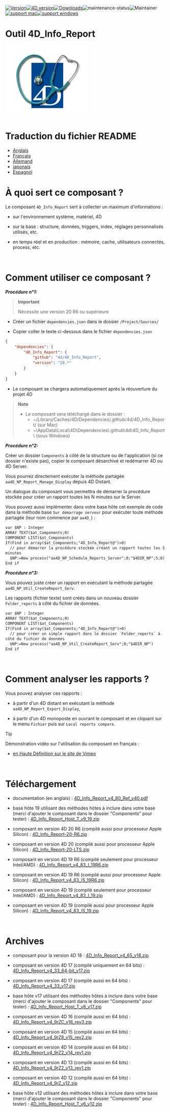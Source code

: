 [![Version](https://img.shields.io/endpoint?url=https://gist.githubusercontent.com/CGareau/dd2aa26e5b6c4152e80e7d3d09f2486a/raw/release_4dir.json)](https://github.com/4d/4D_Info_Report/releases/latest/)[![4D version](https://img.shields.io/endpoint?url=https://gist.githubusercontent.com/CGareau/dd2aa26e5b6c4152e80e7d3d09f2486a/raw/version_4dir.json)](<>)[![Downloads](https://img.shields.io/github/downloads/4d/4D_Info_Report/total.svg)](https://GitHub.com/4d/4D_Info_Report/releases/latest/)![maintenance-status](https://img.shields.io/badge/maintenance-actively--developed-brightgreen.svg)![Maintainer](https://img.shields.io/badge/maintainer-ThomasSchlumberger-blue)<br>[![support mac](https://img.shields.io/badge/macOS-000000.svg?style=flat-square&logo=apple&labelColor=000000&logoColor=white)](<>)[![support windows](https://img.shields.io/badge/windows-0078D6.svg?style=flat-square&logo=MODX&logoColor=white)](<>)

# Outil 4D_Info_Report

![info_report](https://raw.githubusercontent.com/4d/4D_Info_Report/main/images/4DIR.png)

# Traduction du fichier README

-   [Anglais](README.md)
-   [Français](README.fr.md)
-   [Allemand](README.de.md)
-   [japonais](README.ja.md)
-   [Espagnol](README.es.md)

# À quoi sert ce composant ?

Le composant `4D_Info_Report` sert à collecter un maximum d'informations :

* sur l'environnement système, matériel, 4D

* sur la base : structure, données, triggers, index, réglages personnalisés utilisés, etc.

* en temps réel et en production : mémoire, cache, utilisateurs connectés, process, etc.

<br>

# Comment utiliser ce composant ?

**_Procédure n°1:_**

> **Important**
>
> Nécessite une version 20 R6 ou supérieure

* Créer un fichier `dependencies.json` dans le dossier `/Project/Sources/`

* Copier coller le texte ci-dessous dans le fichier `dependencies.json`

```json
{
	"dependencies": {
		"4D_Info_Report": {
			"github": "4d/4D_Info_Report",
			"version": "20.*"
		}
	}
}
```

* Le composant se chargera automatiquement après la réouverture du projet 4D

> **Note**
>
> * Le composant sera téléchargé dans le dossier :
>   * ~/Library/Caches/4D/Dependencies/.github/4d/4D_Info_Report/ (sur Mac)
>   * ~\AppData\Local\4D\Dependencies\\.github\4d\4D_Info_Report\ (sous Windows)

**_Procédure n°2:_**

Créer un dossier `Components` à côté de la structure ou de l'application (si ce dossier n'existe pas), copier le composant désarchivé et redémarrer 4D ou 4D Server.

Vous pourrez directement exécuter la méthode partagée `aa4D_NP_Report_Manage_Display` depuis 4D Distant.

Un dialogue du composant vous permettra de démarrer la procédure stockée pour créer un rapport toutes les N minutes sur le Server.

Vous pouvez aussi implémenter dans votre base hôte cet exemple de code dans la méthode base `Sur démarrage serveur` pour exécuter toute méthode partagée (leur nom commence par `aa4D_`) :

```4d
var $NP : Integer
ARRAY TEXT($at_Components;0)
COMPONENT LIST($at_Components)
If(Find in array($at_Components;"4D_Info_Report@")>0)
  // pour démarrer la procédure stockée créant un rapport toutes les 5 minutes
  $NP:=New process("aa4D_NP_Schedule_Reports_Server";0;"$4DIR_NP";5;0)
End if
```

**_Procédure n°3:_**

Vous pouvez juste créer un rapport en exécutant la méthode partagée `aa4D_NP_Util_CreateReport_Serv`.

Les rapports (fichier texte) sont créés dans un nouveau dossier `Folder_reports` à côté du fichier de données.

```4d
var $NP : Integer
ARRAY TEXT($at_Components;0)
COMPONENT LIST($at_Components)
If(Find in array($at_Components;"4D_Info_Report@")>0)
  // pour créer un simple rapport dans le dossier `Folder_reports` à côté du fichier de données
  $NP:=New process("aa4D_NP_Util_CreateReport_Serv";0;"$4DIR_NP")
End if
```

<br>

# Comment analyser les rapports ?

Vous pouvez analyser ces rapports :

* à partir d'un 4D distant en exécutant la méthode `aa4D_NP_Report_Export_Display`,

* à partir d'un 4D monoposte en ouvrant le composant et en cliquant sur le menu `Fichier` puis sur `Local reports compare`.

> [!TIP]
> Démonstration vidéo sur l'utilisation du composant en français :
> 
> * [en Haute Définition sur le site de Vimeo](https://vimeo.com/32785939)

<br>

# Téléchargement

* documentation (en anglais) : [4D_Info_Report_v4_80_Ref_v40.pdf](https://github.com/4d/4D_Info_Report/releases/download/archives/4D_Info_Report_v4_80_Ref_v40.pdf)

* base hôte 19 utilisant des méthodes hôtes à inclure dans votre base (merci d'ajouter le composant dans le dossier "Components" pour tester) : [4D_Info_Report_Host_T_v9_19.zip](https://github.com/4d/4D_Info_Report/releases/download/archives/4D_Info_Report_Host_T_v9_19.zip)

* composant en version 4D 20 R6 (compilé aussi pour processeur Apple Silicon) : [4D_Info_Report-20-R6.zip](https://github.com/4d/4D_Info_Report/releases/latest/download/4D_Info_Report-20-R6.zip)

* composant en version 4D 20 (compilé aussi pour processeur Apple Silicon) : [4D_Info_Report-20-LTS.zip](https://github.com/4d/4D_Info_Report/releases/latest/download/4D_Info_Report-20-LTS.zip)

* composant en version 4D 19 R6 (compilé seulement pour processeur Intel/AMD) : [4D_Info_Report_v4_83_I_19R6.zip](https://github.com/4d/4D_Info_Report/releases/download/archives/4D_Info_Report_v4_83_I_19R6.zip)

* composant en version 4D 19 R6 (compilé aussi pour processeur Apple Silicon) : [4D_Info_Report_v4_83_IS_19R6.zip](https://github.com/4d/4D_Info_Report/releases/download/archives/4D_Info_Report_v4_83_IS_19R6.zip)

* composant en version 4D 19 (compilé seulement pour processeur Intel/AMD) : [4D_Info_Report_v4_83_I_19.zip](https://github.com/4d/4D_Info_Report/releases/download/archives/4D_Info_Report_v4_83_I_19.zip)

* composant en version 4D 19 (compilé aussi pour processeur Apple Silicon) : [4D_Info_Report_v4_83_IS_19.zip](https://github.com/4d/4D_Info_Report/releases/download/archives/4D_Info_Report_v4_83_IS_19.zip)

<br>

# Archives

* composant pour la version 4D 18 : [4D_Info_Report_v4_65_v18.zip](https://github.com/4d/4D_Info_Report/releases/download/archives/4D_Info_Report_v4_65_v18.zip)

* composant en version 4D 17 (compilé uniquement en 64 bits) : [4D_Info_Report_v4_33_64-bit_v17.zip](https://github.com/4d/4D_Info_Report/releases/download/archives/4D_Info_Report_v4_33_64-bit_v17.zip)

* composant en version 4D 17 (compilé aussi en 64 bits) : [4D_Info_Report_v4_33_v17.zip](https://github.com/4d/4D_Info_Report/releases/download/archives/4D_Info_Report_v4_33_v17.zip)

* base hôte v17 utilisant des méthodes hôtes à inclure dans votre base (merci d'ajouter le composant dans le dossier "Components" pour tester) : [4D_Info_Report_Host_T_v8_v17.zip](https://github.com/4d/4D_Info_Report/releases/download/archives/4D_Info_Report_Host_T_v8_v17.zip)

* composant en version 4D 16 (compilé aussi en 64 bits) : [4D_Info_Report_v4_9rZC_v16_rev3.zip](https://github.com/4d/4D_Info_Report/releases/download/archives/4D_Info_Report_v4_9rZC_v16_rev3.zip)

* composant en version 4D 15 (compilé aussi en 64 bits) : [4D_Info_Report_v4_9rZ8_v15_rev2.zip](https://github.com/4d/4D_Info_Report/releases/download/archives/4D_Info_Report_v4_9rZ8_v15_rev2.zip)

* composant en version 4D 14 (compilé aussi en 64 bits) : [4D_Info_Report_v4_9rZ2_v14_rev1.zip](https://github.com/4d/4D_Info_Report/releases/download/archives/4D_Info_Report_v4_9rZ2_v14_rev1.zip)

* composant en version 4D 13 (compilé aussi en 64 bits) : [4D_Info_Report_v4_9rZ2_v13_rev1.zip](https://github.com/4d/4D_Info_Report/releases/download/archives/4D_Info_Report_v4_9rZ2_v13_rev1.zip)

* composant en version 4D 12 (compilé aussi en 64 bits) : [4D_Info_Report_v4_9rZ_v12.zip](https://github.com/4d/4D_Info_Report/releases/download/archives/4D_Info_Report_v4_9rZ_v12.zip)

* base hôte v12 utilisant des méthodes hôtes à inclure dans votre base (merci d'ajouter le composant dans le dossier "Components" pour tester) : [4D_Info_Report_Host_T_v6_v12.zip](https://github.com/4d/4D_Info_Report/releases/download/archives/4D_Info_Report_Host_T_v6_v12.zip)
